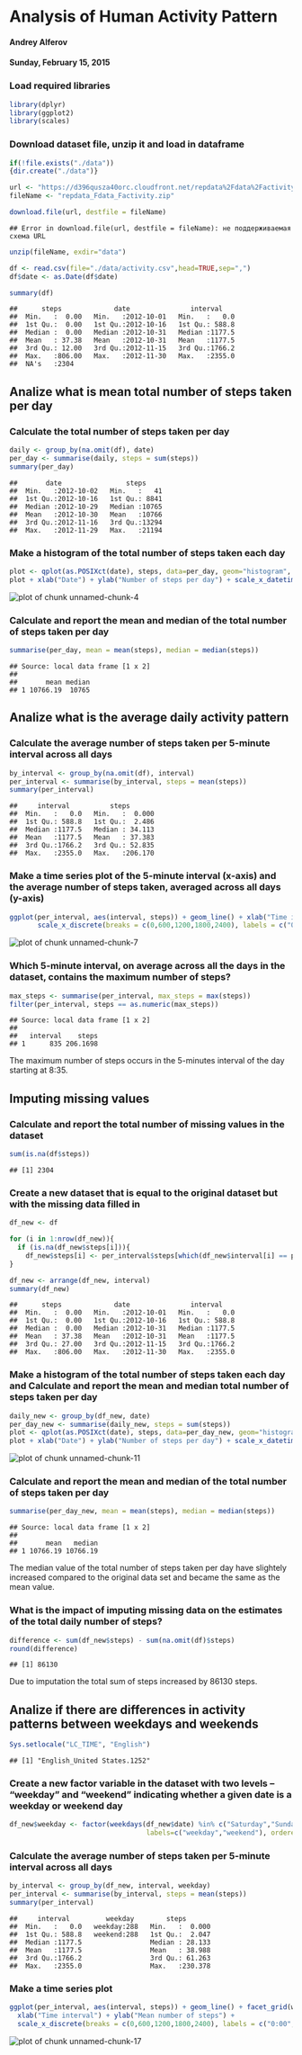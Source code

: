 Analysis of Human Activity Pattern
========================================================
#### Andrey Alferov
#### Sunday, February 15, 2015

### Load required libraries

```r
library(dplyr)
library(ggplot2)
library(scales)
```

### Download dataset file, unzip it and load in dataframe

```r
if(!file.exists("./data"))
{dir.create("./data")}

url <- "https://d396qusza40orc.cloudfront.net/repdata%2Fdata%2Factivity.zip"
fileName <- "repdata_Fdata_Factivity.zip"

download.file(url, destfile = fileName)
```

```
## Error in download.file(url, destfile = fileName): не поддерживаемая схема URL
```

```r
unzip(fileName, exdir="data")

df <- read.csv(file="./data/activity.csv",head=TRUE,sep=",")
df$date <- as.Date(df$date)

summary(df)
```

```
##      steps             date               interval     
##  Min.   :  0.00   Min.   :2012-10-01   Min.   :   0.0  
##  1st Qu.:  0.00   1st Qu.:2012-10-16   1st Qu.: 588.8  
##  Median :  0.00   Median :2012-10-31   Median :1177.5  
##  Mean   : 37.38   Mean   :2012-10-31   Mean   :1177.5  
##  3rd Qu.: 12.00   3rd Qu.:2012-11-15   3rd Qu.:1766.2  
##  Max.   :806.00   Max.   :2012-11-30   Max.   :2355.0  
##  NA's   :2304
```


## Analize what is mean total number of steps taken per day
### Calculate the total number of steps taken per day

```r
daily <- group_by(na.omit(df), date)
per_day <- summarise(daily, steps = sum(steps))
summary(per_day)
```

```
##       date                steps      
##  Min.   :2012-10-02   Min.   :   41  
##  1st Qu.:2012-10-16   1st Qu.: 8841  
##  Median :2012-10-29   Median :10765  
##  Mean   :2012-10-30   Mean   :10766  
##  3rd Qu.:2012-11-16   3rd Qu.:13294  
##  Max.   :2012-11-29   Max.   :21194
```
### Make a histogram of the total number of steps taken each day

```r
plot <- qplot(as.POSIXct(date), steps, data=per_day, geom="histogram", stat="identity")
plot + xlab("Date") + ylab("Number of steps per day") + scale_x_datetime(breaks = date_breaks("1 week"))
```

![plot of chunk unnamed-chunk-4](figure/unnamed-chunk-4-1.png) 

### Calculate and report the mean and median of the total number of steps taken per day

```r
summarise(per_day, mean = mean(steps), median = median(steps))
```

```
## Source: local data frame [1 x 2]
## 
##       mean median
## 1 10766.19  10765
```

## Analize what is the average daily activity pattern
### Calculate the average number of steps taken per 5-minute interval across all days

```r
by_interval <- group_by(na.omit(df), interval)
per_interval <- summarise(by_interval, steps = mean(steps))
summary(per_interval)
```

```
##     interval          steps        
##  Min.   :   0.0   Min.   :  0.000  
##  1st Qu.: 588.8   1st Qu.:  2.486  
##  Median :1177.5   Median : 34.113  
##  Mean   :1177.5   Mean   : 37.383  
##  3rd Qu.:1766.2   3rd Qu.: 52.835  
##  Max.   :2355.0   Max.   :206.170
```

### Make a time series plot of the 5-minute interval (x-axis) and the average number of steps taken, averaged across all days (y-axis)

```r
ggplot(per_interval, aes(interval, steps)) + geom_line() + xlab("Time interval") + ylab("Mean number of steps") +
       scale_x_discrete(breaks = c(0,600,1200,1800,2400), labels = c("0:00","6:00","12:00","18:00","24:00"))
```

![plot of chunk unnamed-chunk-7](figure/unnamed-chunk-7-1.png) 

### Which 5-minute interval, on average across all the days in the dataset, contains the maximum number of steps?

```r
max_steps <- summarise(per_interval, max_steps = max(steps))
filter(per_interval, steps == as.numeric(max_steps))
```

```
## Source: local data frame [1 x 2]
## 
##   interval    steps
## 1      835 206.1698
```
The maximum number of steps occurs in the 5-minutes interval of the day starting at 8:35.

## Imputing missing values
### Calculate and report the total number of missing values in the dataset

```r
sum(is.na(df$steps)) 
```

```
## [1] 2304
```

### Create a new dataset that is equal to the original dataset but with the missing data filled in

```r
df_new <- df

for (i in 1:nrow(df_new)){
  if (is.na(df_new$steps[i])){
    df_new$steps[i] <- per_interval$steps[which(df_new$interval[i] == per_interval$interval)]}
}

df_new <- arrange(df_new, interval)
summary(df_new)
```

```
##      steps             date               interval     
##  Min.   :  0.00   Min.   :2012-10-01   Min.   :   0.0  
##  1st Qu.:  0.00   1st Qu.:2012-10-16   1st Qu.: 588.8  
##  Median :  0.00   Median :2012-10-31   Median :1177.5  
##  Mean   : 37.38   Mean   :2012-10-31   Mean   :1177.5  
##  3rd Qu.: 27.00   3rd Qu.:2012-11-15   3rd Qu.:1766.2  
##  Max.   :806.00   Max.   :2012-11-30   Max.   :2355.0
```

### Make a histogram of the total number of steps taken each day and Calculate and report the mean and median total number of steps taken per day

```r
daily_new <- group_by(df_new, date)
per_day_new <- summarise(daily_new, steps = sum(steps))
plot <- qplot(as.POSIXct(date), steps, data=per_day_new, geom="histogram", stat="identity")
plot + xlab("Date") + ylab("Number of steps per day") + scale_x_datetime(breaks = date_breaks("1 week"))
```

![plot of chunk unnamed-chunk-11](figure/unnamed-chunk-11-1.png) 
### Calculate and report the mean and median of the total number of steps taken per day

```r
summarise(per_day_new, mean = mean(steps), median = median(steps))
```

```
## Source: local data frame [1 x 2]
## 
##       mean   median
## 1 10766.19 10766.19
```
The median value of the total number of steps taken per day have slightely increased compared to the original data set and became the same as the mean value.

### What is the impact of imputing missing data on the estimates of the total daily number of steps?

```r
difference <- sum(df_new$steps) - sum(na.omit(df)$steps)
round(difference)
```

```
## [1] 86130
```
Due to imputation the total sum of steps increased by 86130 steps.

## Analize if there are differences in activity patterns between weekdays and weekends

```r
Sys.setlocale("LC_TIME", "English")
```

```
## [1] "English_United States.1252"
```

### Create a new factor variable in the dataset with two levels – “weekday” and “weekend” indicating whether a given date is a weekday or weekend day

```r
df_new$weekday <- factor(weekdays(df_new$date) %in% c("Saturday","Sunday"), 
                                  labels=c("weekday","weekend"), ordered=FALSE)
```

### Calculate the average number of steps taken per 5-minute interval across all days

```r
by_interval <- group_by(df_new, interval, weekday)
per_interval <- summarise(by_interval, steps = mean(steps))
summary(per_interval)
```

```
##     interval         weekday        steps        
##  Min.   :   0.0   weekday:288   Min.   :  0.000  
##  1st Qu.: 588.8   weekend:288   1st Qu.:  2.047  
##  Median :1177.5                 Median : 28.133  
##  Mean   :1177.5                 Mean   : 38.988  
##  3rd Qu.:1766.2                 3rd Qu.: 61.263  
##  Max.   :2355.0                 Max.   :230.378
```

### Make a time series plot

```r
ggplot(per_interval, aes(interval, steps)) + geom_line() + facet_grid(weekday ~ .) + 
  xlab("Time interval") + ylab("Mean number of steps") +
  scale_x_discrete(breaks = c(0,600,1200,1800,2400), labels = c("0:00","6:00","12:00","18:00","24:00"))
```

![plot of chunk unnamed-chunk-17](figure/unnamed-chunk-17-1.png) 



